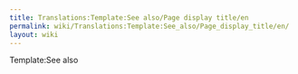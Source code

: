 ```yaml
---
title: Translations:Template:See also/Page display title/en
permalink: wiki/Translations:Template:See_also/Page_display_title/en/
layout: wiki
---
```


Template:See also
